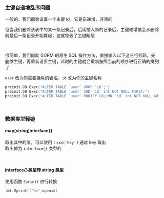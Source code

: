 ### 主键自递增乱序问题

一般的，我们都会设置一个主键 id，它是自递增、非空的

但当我们删除该表中的某一条记录后，后续插入新的记录后，主键递增值会从删除前最后一条记录开始算起，这就导致了主键断层

<br>

很简单，我们借助 GORM 的原生 SQL 操作方法，直接输入以下这三行代码，先删除主键，再重新设置主键，此时的主键就会重新按照当前的顺序进行正确的排列了

`user` 改为你需要操纵的表名，`id` 改为你的主键名称

```go
preinit.DB.Exec("ALTER TABLE `user` DROP `id`;")
preinit.DB.Exec("ALTER TABLE `user` ADD `id` int NOT NULL FIRST;")
preinit.DB.Exec("ALTER TABLE `user` MODIFY COLUMN `id` int NOT NULL AUTO_INCREMENT,ADD PRIMARY KEY(id);")
```

<br>

### 数据类型释疑

#### map\[string\]interface{}

取出其中的值，可以使用：`xxx['key']` 通过 key 取出  
取出值为 `interface{}` 类型的

<br>

#### interface{}类型转 string 类型

使用函数 `Sprintf` 进行转换

```go
fmt.Sprintf("%v",openid)
```
